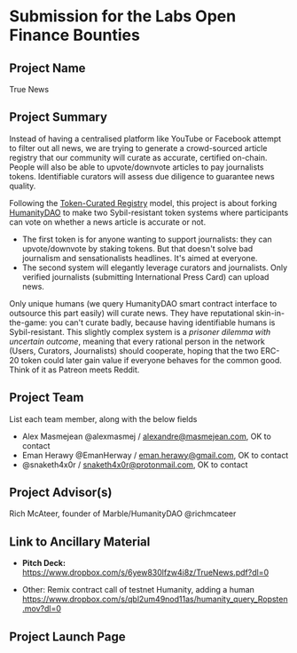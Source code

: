 # Submission for the Labs Open Finance Bounties

## Project Name
True News

## Project Summary
Instead of having a centralised platform like YouTube or Facebook attempt to filter out all news, we are trying to generate a crowd-sourced article registry that our community will curate as accurate, certified on-chain. People will also be able to upvote/downvote articles to pay journalists tokens. Identifiable curators will assess due diligence to guarantee news quality.

Following the [Token-Curated Registry](https://docs.google.com/document/d/1BWWC__-Kmso9b7yCI_R7ysoGFIT9D_sfjH3axQsmB6E/edit) model, this project is about forking [HumanityDAO](https://humanitydao.org) to make two Sybil-resistant token systems where participants can vote on whether a news article is accurate or not.

- The first token is for anyone wanting to support journalists: they can upvote/downvote by staking tokens. But that doesn't solve bad journalism and sensationalists headlines. It's aimed at everyone.
- The second system will elegantly leverage curators and journalists. Only verified journalists (submitting International Press Card) can upload news.

Only unique humans (we query HumanityDAO smart contract interface to outsource this part easily) will curate news. They have reputational skin-in-the-game: you can't curate badly, because having identifiable humans is Sybil-resistant. This slightly complex system is a *prisoner dilemma with uncertain outcome*, meaning that every rational person in the network (Users, Curators, Journalists) should cooperate, hoping that the two ERC-20 token could later gain value if everyone behaves for the common good. Think of it as Patreon meets Reddit.
## Project Team
List each team member, along with the below fields

- Alex Masmejean
@alexmasmej / alexandre@masmejean.com, OK to contact
- Eman Herawy
@EmanHerway / eman.herawy@gmail.com, OK to contact
- @snaketh4x0r / snaketh4x0r@protonmail.com, OK to contact

## Project Advisor(s)

Rich McAteer, founder of Marble/HumanityDAO @richmcateer

## Link to Ancillary Material

- **Pitch Deck:** https://www.dropbox.com/s/6yew830lfzw4i8z/TrueNews.pdf?dl=0

- Other: Remix contract call of testnet Humanity, adding a human https://www.dropbox.com/s/qbl2um49nod11as/humanity_query_Ropsten.mov?dl=0

## Project Launch Page


